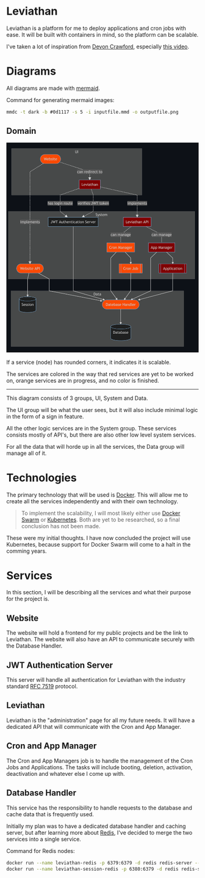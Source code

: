# Leviathan
Leviathan is a platform for me to deploy applications and cron jobs with ease. It will be built with containers in mind, so the platform can be scalable.

I've taken a lot of inspiration from [Devon Crawford](https://www.youtube.com/channel/UCDrekHmOnkptxq3gUU0IyfA), especially [this video](https://www.youtube.com/watch?v=SC7lLm6QAb8).

# Diagrams
All diagrams are made with [mermaid](https://mermaid-js.github.io/mermaid/#/).

Command for generating mermaid images:
```bat
mmdc -t dark -b #0d1117 -s 5 -i inputfile.mmd -o outputfile.png
```

## Domain
![](documentation/diagrams/domain.png)

If a service (node) has rounded corners, it indicates it is scalable.

The services are colored in the way that red services are yet to be worked on, orange services are in progress, and no color is finished.

---

This diagram consists of 3 groups, UI, System and Data.

The UI group will be what the user sees, but it will also include minimal logic in the form of a sign in feature.

All the other logic services are in the System group. These services consists mostly of API's, but there are also other low level system services.

For all the data that will horde up in all the services, the Data group will manage all of it.

# Technologies
The primary technology that will be used is [Docker](https://www.docker.com/). This will allow me to create all the services independently and with their own technology.

> To implement the scalability, I will most likely either use [Docker Swarm](https://docs.docker.com/engine/swarm/) or [Kubernetes](https://kubernetes.io/). Both are yet to be researched, so a final conclusion has not been made.

These were my initial thoughts. I have now concluded the project will use Kubernetes, because support for Docker Swarm will come to a halt in the comming years.

# Services
In this section, I will be describing all the services and what their purpose for the project is.

## Website
The website will hold a frontend for my public projects and be the link to Leviathan. The website will also have an API to communicate securely with the Database Handler.

## JWT Authentication Server
This server will handle all authentication for Leviathan with the industry standard [RFC 7519](https://jwt.io/) protocol.

## Leviathan
Leviathan is the "administration" page for all my future needs. It will have a dedicated API that will communicate with the Cron and App Manager.

## Cron and App Manager
The Cron and App Managers job is to handle the management of the Cron Jobs and Applications. The tasks will include booting, deletion, activation, deactivation and whatever else I come up with.

## Database Handler
This service has the responsibility to handle requests to the database and cache data that is frequently used.

Initially my plan was to have a dedicated database handler and caching server, but after learning more about [Redis](https://redis.io/), I've decided to merge the two services into a single service.

Command for Redis nodes:
```bash
docker run --name leviathan-redis -p 6379:6379 -d redis redis-server --appendonly yes
docker run --name leviathan-session-redis -p 6380:6379 -d redis redis-server --appendonly yes
```